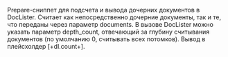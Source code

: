 Prepare-сниппет для подсчета и вывода дочерних документов в DocLister.
Считает как непосредственно дочерние документы, так и те, что переданы через параметр documents.
В вызове DocLister можно указать параметр depth_count, отвечающий за глубину считывания документов  (по умолчанию 0, считывать всех потомков).
Вывод в плейсхолдер [+dl.count+].
